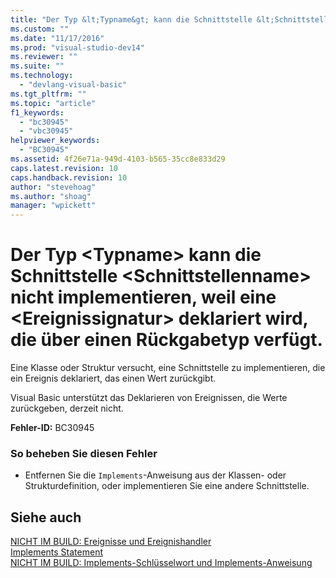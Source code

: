 ```yaml
---
title: "Der Typ &lt;Typname&gt; kann die Schnittstelle &lt;Schnittstellenname&gt; nicht implementieren, weil eine &lt;Ereignissignatur&gt; deklariert wird, die &#252;ber einen R&#252;ckgabetyp verf&#252;gt. | Microsoft Docs"
ms.custom: ""
ms.date: "11/17/2016"
ms.prod: "visual-studio-dev14"
ms.reviewer: ""
ms.suite: ""
ms.technology: 
  - "devlang-visual-basic"
ms.tgt_pltfrm: ""
ms.topic: "article"
f1_keywords: 
  - "bc30945"
  - "vbc30945"
helpviewer_keywords: 
  - "BC30945"
ms.assetid: 4f26e71a-949d-4103-b565-35cc8e833d29
caps.latest.revision: 10
caps.handback.revision: 10
author: "stevehoag"
ms.author: "shoag"
manager: "wpickett"
---
```

# Der Typ &lt;Typname&gt; kann die Schnittstelle &lt;Schnittstellenname&gt; nicht implementieren, weil eine &lt;Ereignissignatur&gt; deklariert wird, die &#252;ber einen R&#252;ckgabetyp verf&#252;gt.
Eine Klasse oder Struktur versucht, eine Schnittstelle zu implementieren, die ein Ereignis deklariert, das einen Wert zurückgibt.  
  
 Visual Basic unterstützt das Deklarieren von Ereignissen, die Werte zurückgeben, derzeit nicht.  
  
 **Fehler\-ID:** BC30945  
  
### So beheben Sie diesen Fehler  
  
-   Entfernen Sie die `Implements`\-Anweisung aus der Klassen\- oder Strukturdefinition, oder implementieren Sie eine andere Schnittstelle.  
  
## Siehe auch  
 [NICHT IM BUILD: Ereignisse und Ereignishandler](http://msdn.microsoft.com/de-de/95074a0d-1cbc-4221-a95a-964185c7f962)   
 [Implements Statement](../../visual-basic/language-reference/statements/implements-statement.md)   
 [NICHT IM BUILD: Implements\-Schlüsselwort und Implements\-Anweisung](http://msdn.microsoft.com/de-de/b96560f7-6413-480f-a1e2-f80253bab5be)